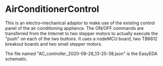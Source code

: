 # AirConditionerControl
This is an electro-mechanical adaptor to make use of the existing control panel of the air conditioning appliance. The ON/OFF commands are transferred from the Internet to two stepper motors to actually execute the "push" on each of the two buttons. It uses a nodeMCU board, two TB6612 breakout boards and two small stepper motors.

The file named "AC_controller_2020-08-26_13-25-38.json" is the EasyEDA schematic.
